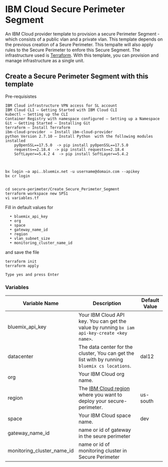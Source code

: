 # IBM Cloud Secure Perimeter Segment

An IBM Cloud provider template to provision a secure Perimeter Segment - which consists of a public vlan and a private vlan.
This template depends on the previous creation of a Seure Perimeter. This tempalte will also apply rules to the Secure Perimeter to enfore this Secure Segment.
The infrastructure used is [Terraform](https://www.terraform.io/). With this template, you can provision and manage infrastructure as a single unit. 


## Create a Secure Perimeter Segment with this template



Pre-requisistes 


    IBM Cloud infrastructure VPN access for SL account
    IBM Cloud CLI – Getting Started with IBM Cloud CLI
    kubectl – Setting up the CLI
    Container Registry with namespace configured – Setting up a Namespace
    Git – Getting Started – Installing Git
    terraform – Install Terraform
    ibm-cloud-provider  – Install ibm-cloud-provider
    python Version 2.7.10 – Install Python  with the following modules installed
        pyOpenSSL==17.5.0  -> pip install pyOpenSSL==17.5.0
        requests==2.18.4  -> pip install requests==2.18.4
        SoftLayer==5.4.2 4  -> pip install SoftLayer==5.4.2



    bx login –a api..bluemix.net -u username@domain.com --apikey 
    bx cr login

   
    cd secure-perimeter/Create_Secure_Perimeter_Segment
    terraform workspace new SPS1
    vi variables.tf
    
Fill in default values for 

      •	bluemix_api_key
      •	org
      •	space
      •	gateway_name_id
      •	region
      •	vlan_subnet_size
      •	monitoring_cluster_name_id
      
and save the file

    terraform init
    terraform apply

    Type yes and press Enter


### Variables


|Variable Name|Description|Default Value|
|-------------|-----------|-------------|
|bluemix_api_key|Your IBM Cloud API key. You can get the value by running `bx iam api-key-create <key name>`.||
|datacenter| The data center for the cluster, You can get the list with by running `bluemix cs locations`. |dal12|
|org| Your IBM Cloud org name.||
|region| The [IBM Cloud region](https://console.bluemix.net/docs/containers/cs_regions.html#regions-and-locations) where you want to deploy your secure-perimeter. |us-south|
|space| Your IBM Cloud space name.|dev|
|gateway_name_id| name or id of gateway in the seure perimeter|
|monitoring_cluster_name_id| name or id of monitoring cluster in Secure Perimeter|

